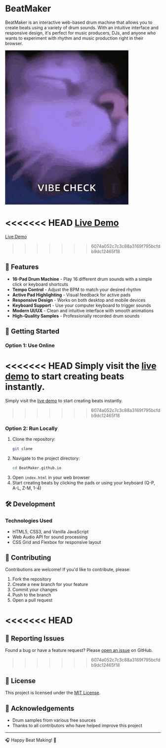 # BeatMaker

BeatMaker is an interactive web-based drum machine that allows you to create beats using a variety of drum sounds. With an intuitive interface and responsive design, it's perfect for music producers, DJs, and anyone who wants to experiment with rhythm and music production right in their browser.

![BeatMaker Screenshot](/vibe-cat.gif)

<<<<<<< HEAD
[Live Demo](https://beat-huuwwdkop-nitishs-projects-844014cc.vercel.app/)
=======
[Live Demo]()
>>>>>>> 6074a052c7c3c88a3169f795bcfdb9dc12465f18

## 🎵 Features

- **16-Pad Drum Machine** - Play 16 different drum sounds with a simple click or keyboard shortcuts
- **Tempo Control** - Adjust the BPM to match your desired rhythm
- **Active Pad Highlighting** - Visual feedback for active pads
- **Responsive Design** - Works on both desktop and mobile devices
- **Keyboard Support** - Use your computer keyboard to trigger sounds
- **Modern UI/UX** - Clean and intuitive interface with smooth animations
- **High-Quality Samples** - Professionally recorded drum sounds

## 🚀 Getting Started

### Option 1: Use Online
<<<<<<< HEAD
Simply visit the [live demo](https://beat-huuwwdkop-nitishs-projects-844014cc.vercel.app/) to start creating beats instantly.
=======
Simply visit the [live demo]() to start creating beats instantly.
>>>>>>> 6074a052c7c3c88a3169f795bcfdb9dc12465f18

### Option 2: Run Locally
1. Clone the repository:
   ```bash
   git clone 
   ```
2. Navigate to the project directory:
   ```bash
   cd BeatMaker.github.io
   ```
3. Open `index.html` in your web browser
4. Start creating beats by clicking the pads or using your keyboard (Q-P, A-L, Z-M, 1-4)

## 🛠️ Development

### Technologies Used
- HTML5, CSS3, and Vanilla JavaScript
- Web Audio API for sound processing
- CSS Grid and Flexbox for responsive layout

## 🤝 Contributing

Contributions are welcome! If you'd like to contribute, please:
1. Fork the repository
2. Create a new branch for your feature
3. Commit your changes
4. Push to the branch
5. Open a pull request

<<<<<<< HEAD
=======
## 🐛 Reporting Issues

Found a bug or have a feature request? Please [open an issue]() on GitHub.

>>>>>>> 6074a052c7c3c88a3169f795bcfdb9dc12465f18
## 📄 License

This project is licensed under the [MIT License](LICENSE.txt).

## 🙏 Acknowledgements

- Drum samples from various free sources
- Thanks to all contributors who have helped improve this project

---

🎧 Happy Beat Making! 🥁
